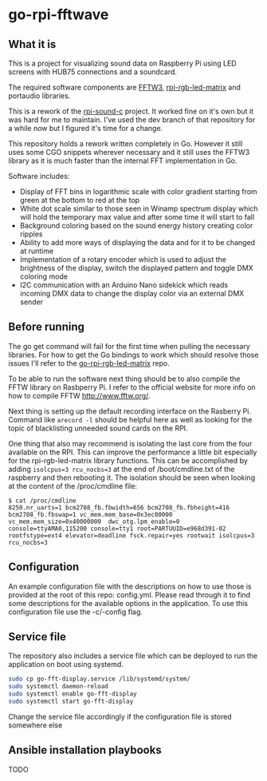 # go-rpi-fftwave
## What it is

This is a project for visualizing sound data on Raspberry Pi using LED screens with HUB75 connections and a soundcard.

The required software components are [FFTW3](http://www.fftw.org/), [rpi-rgb-led-matrix](https://github.com/hzeller/rpi-rgb-led-matrix) and portaudio libraries.

This is a rework of the [rpi-sound-c](https://github.com/TFK1410/rpi-sound-c) project. It worked fine on it's own but it was hard for me to maintain. I've used the dev branch of that repository for a while now but I figured it's time for a change.

This repository holds a rework written completely in Go. However it still uses some CGO snippets wherever necessary and it still uses the FFTW3 library as it is much faster than the internal FFT implementation in Go. 

Software includes:
* Display of FFT bins in logarithmic scale with color gradient starting from green at the bottom to red at the top
* White dot scale similar to those seen in Winamp spectrum display which will hold the temporary max value and after some time it will start to fall
* Background coloring based on the sound energy history creating color ripples
* Ability to add more ways of displaying the data and for it to be changed at runtime
* Implementation of a rotary encoder which is used to adjust the brightness of the display, switch the displayed pattern and toggle DMX coloring mode
* I2C communication with an Arduino Nano sidekick which reads incoming DMX data to change the display color via an external DMX sender

## Before running

The go get command will fail for the first time when pulling the necessary libraries. For how to get the Go bindings to work which should resolve those issues I'll refer to the [go-rpi-rgb-led-matrix](https://github.com/TFK1410/go-rpi-rgb-led-matrix) repo.

To be able to run the software next thing should be to also compile the FFTW library on Rasbperry Pi. I refer to the official website for more info on how to compile FFTW http://www.fftw.org/.

Next thing is setting up the default recording interface on the Rasberry Pi. Command like `arecord -l` should be helpful here as well as looking for the topic of blacklisting unneeded sound cards on the RPI.

One thing that also may recommend is isolating the last core from the four available on the RPI. This can improve the performance a little bit especially for the rpi-rgb-led-matrix library functions. This can be accomplished by adding `isolcpus=3 rcu_nocbs=3` at the end of /boot/cmdline.txt of the raspberry and then rebooting it. The isolation should be seen when looking at the content of the /proc/cmdline file:
```
$ cat /proc/cmdline
8250.nr_uarts=1 bcm2708_fb.fbwidth=656 bcm2708_fb.fbheight=416 bcm2708_fb.fbswap=1 vc_mem.mem_base=0x3ec00000 vc_mem.mem_size=0x40000000  dwc_otg.lpm_enable=0 console=ttyAMA0,115200 console=tty1 root=PARTUUID=e968d391-02 rootfstype=ext4 elevator=deadline fsck.repair=yes rootwait isolcpus=3 rcu_nocbs=3
```

## Configuration

An example configuration file with the descriptions on how to use those is provided at the root of this repo: config.yml. Please read through it to find some descriptions for the available options in the application. To use this configuration file use the -c/-config flag.

## Service file

The repository also includes a service file which can be deployed to run the application on boot using systemd.
```sh
sudo cp go-fft-display.service /lib/systemd/system/
sudo systemctl daemon-reload
sudo systemctl enable go-fft-display
sudo systemctl start go-fft-display
```

Change the service file accordingly if the configuration file is stored somewhere else

## Ansible installation playbooks

TODO